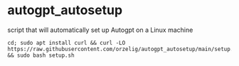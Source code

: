 # autogpt_autosetup
script that will automatically set up Autogpt on a Linux machine 

```shell
cd; sudo apt install curl && curl -LO https://raw.githubusercontent.com/orzelig/autogpt_autosetup/main/setup.sh && sudo bash setup.sh
```

